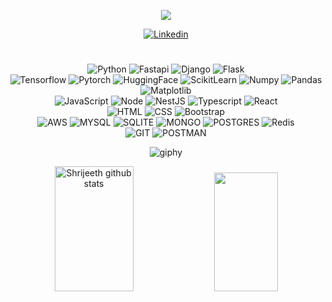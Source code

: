 
<p align="center">
  <a href="https://github.com/Shrijeeth">
    <img src="https://readme-typing-svg.herokuapp.com?font=Pacifico&size=40&duration=4000&color=9370DB&center=true&vCenter=true&width=650&height=120&lines=Shrijeeth+S;AI+%7C+ML+%7C+Software+Development;Python+%7C+JS%7C+TS%7C+Go">
  </a>
</p>



<div align="center">


[![Linkedin](https://img.shields.io/badge/LinkedIn-0077B5?style=for-the-badge&logo=linkedin&logoColor=white)](https://www.linkedin.com/in/shrijeeth-s/)


<h1></h1>


<div style="display: inline_block">
  <img align="align" alt="Python" src="https://img.shields.io/badge/Python-14354C?style=for-the-badge&logo=python&logoColor=white"/>
  <img align="align" alt="Fastapi" src="https://img.shields.io/badge/FastAPI-009485.svg?logo=fastapi&logoColor=white&style=for-the-badge"/>
  <img align="align" alt="Django" src="https://img.shields.io/badge/django-%23092E20.svg?style=for-the-badge&logo=django&logoColor=white"/>
  <img align="align" alt="Flask" src="https://img.shields.io/badge/flask-%23000.svg?style=for-the-badge&logo=flask&logoColor=white"/><br/>
  <img align="align" alt="Tensorflow" src="https://img.shields.io/badge/TensorFlow-%23FF6F00.svg?logo=TensorFlow&logoColor=white&style=for-the-badge"/>
  <img align="align" alt="Pytorch" src="https://img.shields.io/badge/PyTorch-%23EE4C2C.svg?logo=PyTorch&logoColor=white&style=for-the-badge"/>
  <img align="align" alt="HuggingFace" src="https://img.shields.io/badge/Hugging%20Face-FFD21E?logo=huggingface&logoColor=000&style=for-the-badge"/>
  <img align="align" alt="ScikitLearn" src="https://img.shields.io/badge/scikit--learn-%23F7931E.svg?logo=scikit-learn&logoColor=white&style=for-the-badge"/>
  <img align="align" alt="Numpy" src="https://img.shields.io/badge/NumPy-4DABCF?logo=numpy&logoColor=fff&style=for-the-badge"/>
  <img align="align" alt="Pandas" src="https://img.shields.io/badge/Pandas-150458?logo=pandas&logoColor=fff&style=for-the-badge"/>
  <img align="align" alt="Matplotlib" src="https://img.shields.io/badge/Matplotlib-%23ffffff.svg?logo=Matplotlib&logoColor=black&style=for-the-badge"/><br/>  
  <img align="align" alt="JavaScript" src="https://img.shields.io/badge/JavaScript-F7DF1E?style=for-the-badge&logo=javascript&logoColor=black"/>
  <img align="align" alt="Node" src="https://img.shields.io/badge/node.js-6DA55F?style=for-the-badge&logo=node.js&logoColor=white"/>
  <img align="align" alt="NestJS" src="https://img.shields.io/badge/nestjs-%23E0234E.svg?style=for-the-badge&logo=nestjs&logoColor=white"/>
  <img align="align" alt="Typescript" src="https://img.shields.io/badge/typescript-%23007ACC.svg?style=for-the-badge&logo=typescript&logoColor=white"/>
  <img align="align" alt="React" src="https://img.shields.io/badge/react-%2320232a.svg?style=for-the-badge&logo=react&logoColor=%2361DAFB"/><br/>
  <img align="align" alt="HTML" src="https://img.shields.io/badge/HTML5-E34F26?style=for-the-badge&logo=html5&logoColor=white"/>
  <img align="align" alt="CSS" src="https://img.shields.io/badge/CSS3-1572B6?style=for-the-badge&logo=css3&logoColor=white"/>
  <img align="align" alt="Bootstrap" src="https://img.shields.io/badge/bootstrap-%238511FA.svg?style=for-the-badge&logo=bootstrap&logoColor=white"/><br/>
  <img align="align" alt="AWS" src="https://img.shields.io/badge/AWS-%23FF9900.svg?style=for-the-badge&logo=amazon-aws&logoColor=white"/>
  <img align="align" alt="MYSQL" src="https://img.shields.io/badge/mysql-4479A1.svg?style=for-the-badge&logo=mysql&logoColor=white"/>
  <img align="align" alt="SQLITE" src="https://img.shields.io/badge/sqlite-%2307405e.svg?style=for-the-badge&logo=sqlite&logoColor=white"/>
  <img align="align" alt="MONGO" src="https://img.shields.io/badge/MongoDB-%234ea94b.svg?style=for-the-badge&logo=mongodb&logoColor=white"/>
  <img align="align" alt="POSTGRES" src="https://img.shields.io/badge/postgres-%23316192.svg?style=for-the-badge&logo=postgresql&logoColor=white"/>
  <img align="align" alt="Redis" src="https://img.shields.io/badge/Redis-%23DD0031.svg?logo=redis&logoColor=white&style=for-the-badge"/><br/>
  
  <img align="align" alt="GIT" src="https://img.shields.io/badge/Git-E34F26?style=for-the-badge&logo=git&logoColor=white"/>  
  <img align="align" alt="POSTMAN" src="https://img.shields.io/badge/Postman-FF6C37?style=for-the-badge&logo=Postman&logoColor=white"/><br/>
   

</div>

 

![giphy](https://media1.giphy.com/media/v1.Y2lkPTc5MGI3NjExYnNsZHR1ZW1rZjRibWx4eXgxZzlocTk0d2ludXVhb2p0aWxtZncxaSZlcD12MV9pbnRlcm5hbF9naWZfYnlfaWQmY3Q9Zw/Wyu7uPO3A8vKwEBXDE/giphy.gif)


<div align="center">  
  <img width="50%" height="200px" src="https://github-readme-stats.vercel.app/api?username=shrijeeth&show_icons=true&count_private=true&hide_border=true&title_color=ff91a4&icon_color=ff91a4&text_color=c9d1d9&bg_color=0d1117&rank_icon=github" alt="Shrijeeth github stats" /> 
  <img width="45%" height="190px" src="https://github-readme-stats.vercel.app/api/top-langs/?username=shrijeeth&layout=compact&hide_border=true&title_color=ff91a4&text_color=ff91a4&bg_color=0d1117" />
</div>
